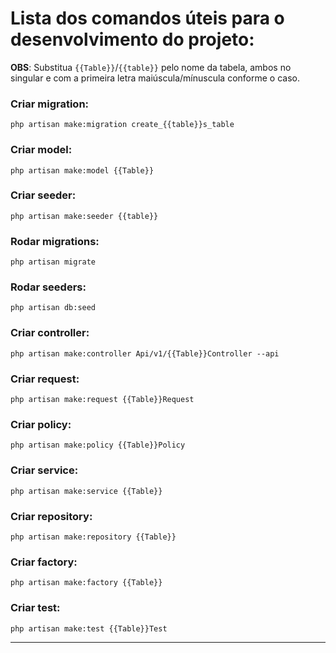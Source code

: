 # Lista dos comandos úteis para o desenvolvimento do projeto:
<b>OBS</b>: Substitua `{{Table}}`/`{{table}}` pelo nome da tabela, ambos no singular e com a primeira letra maiúscula/mínuscula conforme o caso.

### Criar migration:
```
php artisan make:migration create_{{table}}s_table
```
### Criar model:
```
php artisan make:model {{Table}}
```
### Criar seeder:
```
php artisan make:seeder {{table}}
```
### Rodar migrations:
```
php artisan migrate
```
### Rodar seeders:
```
php artisan db:seed
```
### Criar controller:
```
php artisan make:controller Api/v1/{{Table}}Controller --api
```
### Criar request:
```
php artisan make:request {{Table}}Request
```
### Criar policy:
```
php artisan make:policy {{Table}}Policy
```
### Criar service:
```
php artisan make:service {{Table}}
```
### Criar repository:
```
php artisan make:repository {{Table}}
```
### Criar factory:
```
php artisan make:factory {{Table}}
```
### Criar test:
```
php artisan make:test {{Table}}Test
```

----
